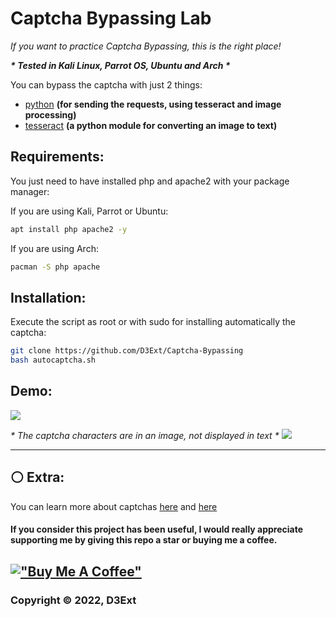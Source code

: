 # Captcha Bypassing Lab

*If you want to practice Captcha Bypassing, this is the right place!*

***\* Tested in Kali Linux, Parrot OS, Ubuntu and Arch \****

You can bypass the captcha with just 2 things:

- [python](https://www.python.org/) **(for sending the requests, using tesseract and image processing)**
- [tesseract](https://github.com/tesseract-ocr/tesseract) **(a python module for converting an image to text)**

## Requirements:
You just need to have installed php and apache2 with your package manager:

If you are using Kali, Parrot or Ubuntu:

```sh
apt install php apache2 -y
```

If you are using Arch:

```sh
pacman -S php apache
```

## Installation:

Execute the script as root or with sudo for installing automatically the captcha:

```sh
git clone https://github.com/D3Ext/Captcha-Bypassing
bash autocaptcha.sh
```

## Demo:

<img src="https://raw.githubusercontent.com/D3Ext/Captcha-Bypassing-Lab/main/images/demo.png">

*\* The captcha characters are in an image, not displayed in text \**
<img src="https://raw.githubusercontent.com/D3Ext/Captcha-Bypassing-Lab/main/images/captcha.png">


-----------------------------------------------------------------------------------

## ⚪ Extra:

You can learn more about captchas [here](https://www.anura.io/blog/captcha-and-recaptcha-how-fraudsters-bypass-it) and [here](https://book.hacktricks.xyz/pentesting-web/captcha-bypass)

#### **If you consider this project has been useful, I would really appreciate supporting me by giving this repo a star or buying me a coffee.**

## [!["Buy Me A Coffee"](https://www.buymeacoffee.com/assets/img/custom_images/orange_img.png)](https://www.buymeacoffee.com/d3ext)

### Copyright © 2022, D3Ext

